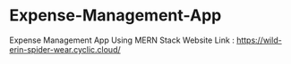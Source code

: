 # Expense-Management-App
Expense Management App Using MERN Stack
Website Link : https://wild-erin-spider-wear.cyclic.cloud/

